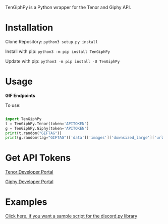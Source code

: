 TenGiphPy is a Python wrapper for the Tenor and Giphy API.

Installation
===============
Clone Repository: ``python3 setup.py install``

Install with pip: ``python3 -m pip install TenGiphPy``

Update with pip: ``python3 -m pip install -U TenGiphPy``

Usage
=====
**GIF Endpoints**

To use:

```python

import TenGiphPy
t = TenGiphPy.Tenor(token='APITOKEN')
g = TenGiphPy.Giphy(token='APITOKEN')
print(t.random("GIFTAG"))
print(g.random(tag="GIFTAG")['data']['images']['downsized_large']['url'])

```

Get API Tokens
==============
[Tenor Developer Portal](https://tenor.com/developer/dashboard)

[Giphy Developer Portal](https://developers.giphy.com/)

Examples
=========
[Click here, if you want a sample script for the discord.py library](https://gist.github.com/realSnosh/3eae65975e09e3f60fbeeee393054cf2)

